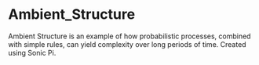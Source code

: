 # Ambient_Structure
Ambient Structure is an example of how probabilistic processes, combined with simple rules, can yield complexity over long periods of time. Created using Sonic Pi.
